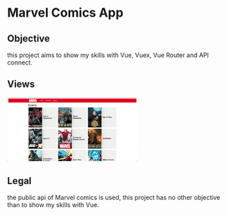 # Marvel Comics App

## Objective

this project aims to show my skills with Vue, Vuex, Vue Router and API connect.

## Views
<img src="./src/assets/screens/c1.png" width="300px">


## Legal

the public api of Marvel comics is used, this project has no other objective than to show my skills with Vue.
